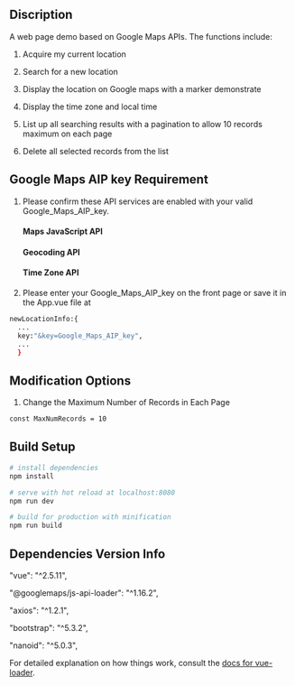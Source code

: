 ## Discription

A web page demo based on Google Maps APIs. The functions include:

1. Acquire my current location 

2. Search for a new location

3. Display the location on Google maps with a marker demonstrate

4. Display the time zone and local time

6. List up all searching results with a pagination to allow 10 records maximum on each page

6. Delete all selected records from the list

## Google Maps AIP key Requirement
1. Please confirm these API services are enabled with your valid Google_Maps_AIP_key.
   
   #### Maps JavaScript API
   #### Geocoding API
   #### Time Zone API

2. Please enter your Google_Maps_AIP_key on the front page or save it in the App.vue file at
``` bash
newLocationInfo:{
  ...
  key:"&key=Google_Maps_AIP_key",
  ...
  }
```
## Modification Options
1. Change the Maximum Number of Records in Each Page
``` bash
const MaxNumRecords = 10
```

## Build Setup

``` bash
# install dependencies
npm install

# serve with hot reload at localhost:8080
npm run dev

# build for production with minification
npm run build
```

## Dependencies Version Info
"vue": "^2.5.11",

"@googlemaps/js-api-loader": "^1.16.2",

"axios": "^1.2.1",

"bootstrap": "^5.3.2",

"nanoid": "^5.0.3",

For detailed explanation on how things work, consult the [docs for vue-loader](http://vuejs.github.io/vue-loader).
